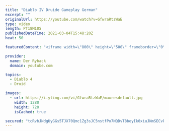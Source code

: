 ```yaml
---
title: "Diablo IV Druide Gameplay German"
excerpt: ""
originalUrl: https://youtube.com/watch?v=GfwraRtzWaE
type: video
length: PT18M10S
publishedDateTime: 2021-03-04T15:48:20Z
heat: 50

featuredContent: "<iframe width=\"800\" height=\"500\" frameborder=\"0\" src=\"https://www.youtube.com/embed/GfwraRtzWaE\" allow=\"accelerometer; autoplay; encrypted-media; gyroscope; picture-in-picture\" allowfullscreen></iframe>"

provider:
  name: Der Ryback
  domain: youtube.com

topics:
  - Diablo 4
  - Druid

images:
  - url: https://i.ytimg.com/vi/GfwraRtzWaE/maxresdefault.jpg
    width: 1280
    height: 720
    isCached: true

secured: "tcRvbJNdgUyGGs5TJX70Qmc1Zg3sJC5nstfPo7NQDvT8beyIk0xiuJNmSECvkkdy/682tvAuUrJj7tonbvZ6Wto4sdx18m/wmW9RoiD7pfPjUzj6R9MtgDsErwnx6QYDQg3UP4VVo7GP7mvEzjLSDPpzWEOzL8GvivxM+orllXc4Q8VbbBmp8JLqXNGgGhC64D6aZANVDjAzNSHTMpkuSws879vGve5MIoOmnepJVDnfOpuLloy3ANMCevuVXw1re2dousDF/htNCy9IC9byCI8B47e+RujA4vKhjA75Jr3tU4SnND5hE8g+yS/+NPMbWd51ut04XIwcv8Zd26WoR4WtYLAXZrbr1DcyYrUopbGjCEVmAc27SuqnFvA5Fgn2tC1WoU7a3gxPwILHHz0T75nx7IPcVeNEvkmg9VSGtEk=;fD1T2rbjcHnDQ1p2vhg0VA=="
---
```


